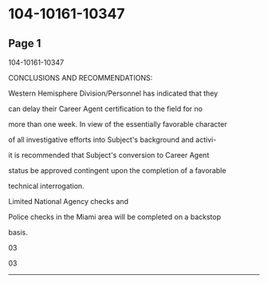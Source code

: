# 104-10161-10347

## Page 1

104-10161-10347

CONCLUSIONS AND RECOMMENDATIONS:

Western Hemisphere Division/Personnel has indicated that they

can delay their Career Agent certification to the field for no

more than one week. In view of the essentially favorable character

of all investigative efforts into Subject's background and activi-

it is recommended that Subject's conversion to Career Agent

status be approved contingent upon the completion of a favorable

technical interrogation.

Limited National Agency checks and

Police checks in the Miami area will be completed on a backstop

basis.

03

03

---

